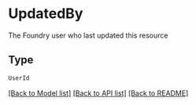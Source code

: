 # UpdatedBy

The Foundry user who last updated this resource

## Type
```python
UserId
```


[[Back to Model list]](../../README.md#documentation-for-models) [[Back to API list]](../../README.md#documentation-for-api-endpoints) [[Back to README]](../../README.md)
